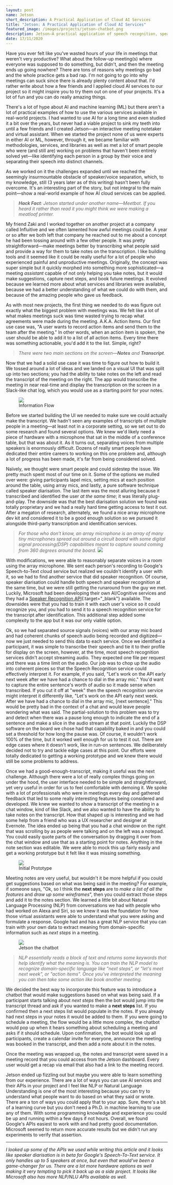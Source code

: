 ```yaml
---
layout: post
name: Jetson
short_description: A Practical Application of Cloud AI Services
title: "Jetson: A Practical Application of Cloud AI Services"
featured_image: /images/projects/jetson-chatbot.png
description: Jetson–A practical application of speech recognition, speaker recognition, and natural language processing services to make meetings better.
date: 17/11/2020
---
```


Have you ever felt like you've wasted hours of your life in meetings that weren't very productive? What about the follow-up meeting(s) where everyone was supposed to do something, but didn't, and then the meeting ends up going nowhere? There are tons of reasons why meetings go bad and the whole practice gets a bad rap. I'm not going to go into why meetings can suck since there is already plenty content about that. I'd rather write about how a few friends and I applied cloud AI services to our project so it might inspire you to try them out on one of your projects. It's a lot of fun and you can do really amazing things.

There's a lot of hype about AI and machine learning (ML) but there aren't a lot of practical examples of how to use the various services available in real-world projects. I had wanted to use AI for a long time and even studied it a bit over the years, but never had a viable project to sink my teeth into until a few friends and I created Jetson—an interactive meeting notetaker and virtual assistant. When we started the project none of us were experts in either AI or ML, however, through it, we became familiar with methodologies, services, and libraries as well as met a lot of smart people who were (and still are) working on problems that haven't been entirely solved yet—like identifying each person in a group by their voice and separating their speech into distinct channels.

As we worked on it the challenges expanded until we reached the seemingly insurmountable obstacle of speaker/voice separation, which, to my knowledge, still (3 years later as of this writing) hasn't been fully overcome. It's an interesting part of the story, but not integral to the main point—show a real-world example of how AI cloud services can be applied.

> _**Hack Fact**: Jetson started under another name—Meetbot. If you heard it rather than read it you might think we were making a meatloaf printer._

My friend Zaki and I worked together on another project at a company called Influitive and we often lamented how awful meetings could be. A year or so after we both left that company he reached out to me about a concept he had been tossing around with a few other people. It was pretty straightforward—make meetings better by transcribing what people said and provide a way for them to take notes on the transcription. I like building tools and it seemed like it could be really useful for a lot of people who experienced painful and unproductive meetings. Originally, the concept was super simple but it quickly morphed into something more sophisticated—a meeting _assistant_ capable of not only helping you take notes, but it would make suggestions, capture next steps, and book future meetings. It evolved because we learned more about what services and libraries were available, because we had a better understanding of what we could do with them, and because of the amazing people who gave us feedback.

As with most new projects, the first thing we needed to do was figure out exactly what the biggest problem with meetings was. We felt like a lot of what makes meetings suck was time wasted trying to recap what agreements were made during the meeting. A.K.A. Action Items. Our first use case was, "A user wants to record action items and send them to the team after the meeting." In other words, when an action item is spoken, the user should be able to add it to a list of all action items. Every time there was something actionable, you'd add it to the list. Simple, right?

> _There were two main sections on the screen—**Notes** and **Transcript**._

Now that we had a solid use case it was time to figure out how to build it. We tossed around a lot of ideas and we landed on a visual UI that was split up into two sections; you had the ability to take notes on the left and read the transcript of the meeting on the right. The app would transcribe the meeting in near real-time and display the transcription on the screen in a Slack-like chat log, which you would use as a starting point for your notes.

<figure>
  <a href='/images/projects/jetson-diagram-1.png'><img src='/images/projects/jetson-diagram-1.png' /></a>
  <figcaption>Information Flow</figcaption>
</figure>

Before we started building the UI we needed to make sure we could actually make the transcript. We hadn't seen any examples of transcripts of multiple people in a meeting—at least not in a corporate setting, so we set out to do some research and found several options. We knew we'd likely need a piece of hardware with a microphone that sat in the middle of a conference table, but that was about it. As it turns out, separating voices from multiple speakers is enormously difficult. Dozens of really smart people have dedicated their entire careers to working on this one problem and, although a lot of progress has been made, it's far from being considered solved.

Naïvely, we thought were smart people and could sidestep the issue. We pretty much spent most of our time on it. Some of the options we mulled over were: giving participants lapel mics, setting mics at each position around the table, using array mics, and lastly, a pure software technique called speaker diarisation. The last item was the most alluring because it transcribed and identified the user _at the same time_; it was literally plug-and-play. The downside was that the best diarisation solution we found was totally proprietary and we had a really hard time getting access to test it out. After a megaton of research, alternately, we found a nice array microphone dev kit and considered it to be a good enough solution so we pursued it alongside third-party transcription and identification services.

> _For those who don't know, an array microphone is an array of many tiny microphones spread out around a circuit board with some digital signal processing(DSP) capabilities meant to capture sound coming from 360 degrees around the board._ <a href='/images/projects/respeaker.jpeg'><img src='/images/projects/respeaker.jpeg' /></a>

With modifications, we were able to reasonably separate voices in a room using the array microphone. We sent each person's recording to Google's Speech-to-Text cloud service but realized we couldn't identify a user with it, so we had to find another service that did speaker recognition. Of course, speaker diarisation could handle both speech and speaker recognition at the same time, but we were still getting the runaround from the guy we met. Luckily, Microsoft had been developing their own AI/Cognitive services and they had a [Speaker Recognition API](https://azure.microsoft.com/en-us/services/cognitive-services/speaker-recognition/){:target="_blank"} available. The downsides were that you had to train it with each user's voice so it could recognize you, and you had to send it to a speech recognition service for the transcript after identification. This additional step added some complexity to the app but it was our only viable option.

Ok, so we had separated source signals (voices) with our array mic board and had coherent chunks of speech audio being recorded and digitized—now we just needed to send this data to each service. Once we identified a participant, it was simple to transcribe their speech and tie it to their profile for display on the screen, however, at the time, most speech recognition services didn't accept streaming audio. They expected one file per request and there was a time limit on the audio. Our job was to chop up the audio into coherent pieces so that the Speech Recognition service could effectively interpret it. For example, if you said, "Let's work on the API early next week after we have had a chance to dial in the array mic." You'd want to capture the entire sentence's worth of audio so it made sense when transcribed. If you cut it off at "week" then the speech recognition service might interpret it differently like, "Let's work on the API early next week. After we have had a chance to dial in the array mic, \[next sentence]." This would be pretty bad in the context of a chat and would leave people wondering what was said. The partial-solution to this problem was to try and detect when there was a pause long enough to indicate the end of a sentence and make a slice in the audio stream at that point. Luckily the DSP software on the board we chose had that capability baked in and you could set a threshold for how long the pause was. Of course, it wouldn't work 100% of the time, but it worked well enough for us to test it out. There are edge cases where it doesn't work, like in run-on sentences. We deliberately decided not to try and tackle edge cases at this point. Our efforts were totally dedicated to getting a working prototype and we knew there would still be some problems to address.

Once we had a good-enough-transcript, making it useful was the next challenge. Although there were a lot of really complex things going on under the hood, the user interface needed to be simple and straightforward, yet very useful in order for us to feel comfortable with demoing it. We spoke with a lot of professionals who were in meetings every day and gathered feedback that led to some really interesting features being considered and developed. We knew we wanted to show a transcript of the meeting in a chat window, kind of like Slack, and we also wanted to have the ability to take notes on the transcript. How that shaped up is interesting and we had some help from a friend who was a UX researcher and designer at Evernote. The idea ended up being that you had a chat window on the right that was scrolling by as people were talking and on the left was a notepad. You could easily quote parts of the conversation by dragging it over from the chat window and use that as a starting point for notes. Anything in the note section was editable. We were able to mock this up fairly easily and get a working prototype but it felt like it was missing something.

<figure>
  <a href='/images/projects/jetson-prototype.png'><img src='/images/projects/jetson-prototype.png' /></a>
  <figcaption>Initial Prototype</figcaption>
</figure>

Meeting notes are very useful, but wouldn't it be more helpful if you could get suggestions based on what was being said in the meeting? For example, if someone says, "Ok, so I think the **next steps** are to _make a list of all the features_ and _draw up some wireframes_", then you could extract those steps and add it to the notes section. We learned a little bit about Natural Language Processing (NLP) from conversations we had with people who had worked on Alexa and Siri, so we knew it was the foundation for how those virtual assistants were able to understand what you were asking and formulate a response. Google had and has a great NLP service that you can train with your own data to extract meaning from domain-specific information such as _next steps_ in a meeting.

<figure>
  <a href='/images/projects/jetson-chatbot.png'><img src='/images/projects/jetson-chatbot.png' /></a>
  <figcaption>Jetson the chatbot</figcaption>
</figure>

> _NLP essentially reads a block of text and returns some keywords that help identify what the meaning is. You can train the NLP model to recognize domain-specific language like "next steps", or "let's meet next week", or "action items". Once you've interpreted the meaning you can then take some action like book another meeting._

We decided the best way to incorporate this feature was to introduce a chatbot that would make suggestions based on what was being said. If a participant starts talking about _next steps_ then the bot would jump into the transcript thread and ask if you wanted to make a **next steps** list. If you confirmed then a next steps list would populate in the notes. If you already had next steps in your notes it would be added to them. If you were going to schedule a meeting, the flow would be a little more complex, the chatbot would pop up when it hears something about scheduling a meeting and asks if it should schedule. Upon confirmation, the bot would look up all participants, create a calendar invite for everyone, announce the meeting was booked in the transcript, and then add a note about it in the notes.

Once the meeting was wrapped up, the notes and transcript were saved in a meeting record that you could access from the Jetson dashboard. Every user would get a recap via email that also had a link to the meeting record.

Jetson ended up fizzling out but maybe you were able to learn something from our experience. There are a lot of ways you can use AI services and their APIs in your project and I feel like NLP or Natural Language Understanding is one of the most interesting because you can try to understand what people want to do based on what they said or wrote. There are a ton of ways you could apply that to your app. Sure, there's a bit of a learning curve but you don't need a Ph.D. in machine learning to use any of them. With some programming knowledge and experience you could be up and running within a few days if not hours. Overall, we found Google's APIs easiest to work with and had pretty good documentation. Microsoft seemed to return more accurate results but we didn't run any experiments to verify that assertion.

---
_I looked up some of the APIs we used while writing this article and it looks like speaker diarisation is in beta for Google's Speech-To-Text service. It only handles up to 5 speakers at once, but even that would've been a game-changer for us. There are a lot more hardware options as well making it very tempting to pick it back up as a side project. It looks like Microsoft also has more NLP/NLU APIs available as well._
